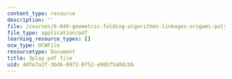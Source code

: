 ```yaml
---
content_type: resource
description: ''
file: /courses/6-849-geometric-folding-algorithms-linkages-origami-polyhedra-fall-2012/4dfe7a2f3bd689730752e005f5a0dcbb_AxCavqjfy6w.pdf
file_type: application/pdf
learning_resource_types: []
ocw_type: OCWFile
resourcetype: Document
title: 3play pdf file
uid: 4dfe7a2f-3bd6-8973-0752-e005f5a0dcbb
---
```

